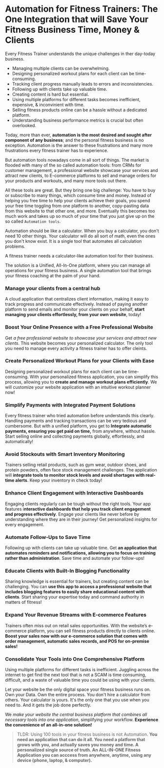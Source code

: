 # Automation for Fitness Trainers: The One Integration that will Save Your Fitness Business Time, Money & Clients

Every Fitness Trainer understands the unique challenges in ther day-today business.

* Managing multiple clients can be overwhelming.
* Designing personalized workout plans for each client can be time-consuming.
* Tracking client progress manually leads to errors and inconsistencies.
* Following up with clients take up valuable time.
* Creating content is hard but essential.
* Using multiple platforms for different tasks becomes inefficient, expensive, & inconvinient with time.
* Selling fitness products online can be a hassle without a dedicated platform.
* Understanding business performance metrics is crucial but often overlooked.

Today, more than ever, **automation is the most desired and sought after component of any business**; and the personal fitness business is no exception. Automation is the answer to these frustrations and many more frustrations every fitness trainer has to experience.

But automation tools nowadays come in all sort of things. The market is flooded with many of the so called automation tools: from CRMs for customer management, a professional website showcase your services and attract new clients, to E-commerce platforms to sell and manage orders for your products and workouts, and many more tools out there.

All these tools are great. But they bring one big challenge: You have to buy or subscribe to many things, which consume time and money. Instead of helping you free time to help your clients achieve their goals, you spend your free time toggling from one platform to another, copy-pasting data from this website to that other one, and more. Eventually this becomes too much work and takes up so much of your time that you just give up on the so called `Automation tools`.

Automation should be like a calculator. When you buy a calculator, you don't need 10 other things. Your calculator will do all sort of math, even the ones you don't know exist. It is a single tool that automates all calculation problems.

A fitness trainer needs a calculator-like automation tool for their business.

The solution is a Unified, All-In-One platform, where you can manage all operations for your fitness business. A single automation tool that brings your fitness coaching at the palm of your hand.

### Manage your clients from a central hub

A cloud application that centralizes client information, making it easy to track progress and communicate effectively.
Instead of paying another platform to send emails and monitor your clients on your behalf, **start managing your clients effortlessly, from your own website**, today!

### Boost Your Online Presence with a Free Professional Website

Get _a free professional website to showcase your services and attract new clients_. This website becomes your personalized calculator. The only tool you need to manage every activity a fitness trainer has to offer cleints.

### Create Personalized Workout Plans for your Clients with Ease

Designing personalized workout plans for each client can be time-consuming. With your personalized fitness application, you can simplify this process, allowing you to **create and manage workout plans efficiently**. We will customize your website application with an intuitive workout planner now!

### Simplify Payments with Integrated Payment Solutions

Every fitness trainer who tried automation before understands this clearly. Handling payments and tracking transactions can be very tedious and cumbersome. But with a unified platform, you get to **Integrate automatic payments, ensuring you get paid on time,** from anywhere, without hassle. Start selling online and collecting payments globally, effortlessly, and automatically!

### Avoid Stockouts with Smart Inventory Monitoring

Trainers selling retail products, such as gym wear, outdoor shoes, and protein powders, often face stock management challenges. The application will **integrate tools to monitor stock levels and avoid shortages with real-time alerts**. Keep your inventory in check today!

### Enhance Client Engagement with Interactive Dashboards

Engaging clients regularly can be tough without the right tools. Your app features i**nteractive dashboards that help you track client engagement and progress effectively**. Engage your clients like never before by understanding where they are in their journey! Get personalized insights for every engagement.

### Automate Follow-Ups to Save Time

Following up with clients can take up valuable time. Get **an application that automates reminders and notifications, allowing you to focus on training rather than administration**. Save time and automate your follow-ups!

### Educate Clients with Built-In Blogging Functionality

Sharing knowledge is essential for trainers, but creating content can be challenging. You can **use this app to access a professional website that includes blogging features to easily share educational content with clients**. Start sharing your expertise today and command authority in matters of fitness!

### Expand Your Revenue Streams with E-commerce Features

Trainers often miss out on retail sales opportunities. With the website’s e-commerce platform, you can sell fitness products directly to clients online. **Boost your sales now with our e-commerce solution that comes with order management, automatic sales records, and POS for on-premise sales!**

### Consolidate Your Tools into One Comprehensive Platform

Using multiple platforms for different tasks is inefficient. Juggling across the internet to get find the next tool that is not a SCAM is time consuming, difficult, and a waste of valuable time you could be using with your clients.

Let your website be the only digital space your fitness business runs on. Own your Data. Own the entire process.  You don't hire a calculator from others. Your calculator is yours. It's the only one that you use when you need to. And it gets the job done perfectly.

We _make your website the central business platform that combines all necessary tools into one application_, simplifying your workflow. **Experience the convenience of an all-in-one solution!**

> TLDR: Using 100 tools in your fitness business is not Automation. **You need an application that can do it all. You need a platform that grows with you, and actually saves you money and time. A personalized single source of truth. An ALL-IN-ONE Fitness Application you can acccess from anywhere, anytime, using any device (phone, laptop, & computer).**
